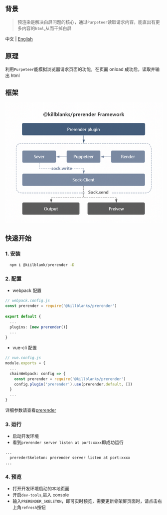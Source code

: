 ## 背景

> 预渲染是解决白屏问题的核心，通过`Purpeteer`读取请求内容，能直出有更多内容的`html`,从而干掉白屏

中文 | [English](https://github.com/warpcgd/killblanks/blob/main/packages/prerender/README_EN.md)

## 原理

利用`Purpeteer`能模拟浏览器请求页面的功能，在页面 onload 成功后，读取并输出 html

## 框架

![@killblanks_prerender_framework](./assets/@killblanks_prerender_framework.png)

## 快速开始

### 1. 安装

```sh
  npm i @kiilblank/prerender -D
```

### 2. 配置

- webpack 配置

```ts
// webpack.config.js
const prerender = require('@killblanks/prerender')

export default {
  ...
  plugins: [new prerender()]
  ...
}
```

- vue-cli 配置

```ts
// vue.config.js
module.exports = {
  ...
  chainWebpack: config => {
    const prerender = require('@killblanks/prerender')
    config.plugin('prerender').use(prerender.default, [])
  }
  ...
}
```

详细参数请查看[prerender](https://warpcgd.github.io/killblanks/documents/prerender.html)

### 3. 运行

- 启动开发环境
- 看到`prerender server listen at port:xxxx`即成功运行

```bash
...
  prerederSkeleton: prerender server listen at port:xxxx
...

```

### 4. 预览

- 打开开发环境启动的本地页面
- 开启`dev-tools`,进入 console
- 输入`PRERENDER_SKELETON`，即可实时预览，需要更新骨架屏页面时，请点击右上角`refresh`按钮
